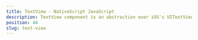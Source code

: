 ```yaml
---
title: TextView - NativeScript JavaScript
description: TextView component is an abstraction over iOS's UITextView and Android's widget.EditText, which allows the user to type a large text in the app. We can enable or disable the typing via the `editable` property
position: 44
slug: text-view
---
```

